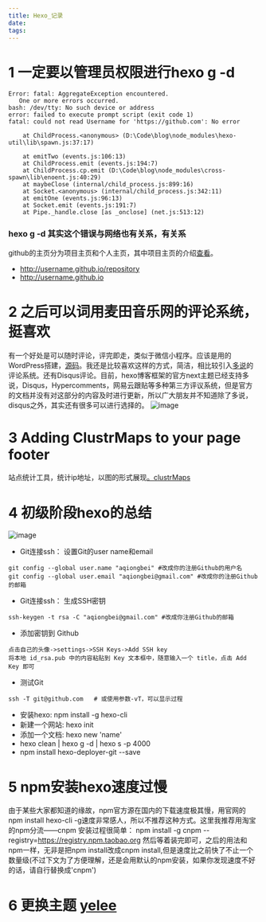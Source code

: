 ```yaml
---
title: Hexo_记录
date:
tags:
---
```



# 1 一定要以管理员权限进行hexo g -d
```
Error: fatal: AggregateException encountered.
   One or more errors occurred.
bash: /dev/tty: No such device or address
error: failed to execute prompt script (exit code 1)
fatal: could not read Username for 'https://github.com': No error

    at ChildProcess.<anonymous> (D:\Code\blog\node_modules\hexo-util\lib\spawn.js:37:17)

    at emitTwo (events.js:106:13)
    at ChildProcess.emit (events.js:194:7)
    at ChildProcess.cp.emit (D:\Code\blog\node_modules\cross-spawn\lib\enoent.js:40:29)
    at maybeClose (internal/child_process.js:899:16)
    at Socket.<anonymous> (internal/child_process.js:342:11)
    at emitOne (events.js:96:13)
    at Socket.emit (events.js:191:7)
    at Pipe._handle.close [as _onclose] (net.js:513:12)
```
### hexo g -d 其实这个错误与网络也有关系，有关系
github的主页分为项目主页和个人主页，其中项目主页的介绍[查看](https://pages.github.com/)。
- http://username.github.io/repository
- http://username.github.io

# 2 之后可以词用麦田音乐网的评论系统，挺喜欢
有一个好处是可以随时评论，评完即走，类似于微信小程序。应该是用的WordPress搭建，[源码](https://github.com/WordPress/WordPress/blob/master/wp-comments-post.php)。我还是比较喜欢这样的方式，简洁，相比较引入[多说](http://duoshuo.com/)的评论系统。还有Disqus评论。目前，hexo博客框架的官方next主题已经支持多说，Disqus，Hypercomments，网易云跟贴等多种第三方评议系统，但是官方的文档并没有对这部分的内容及时进行更新，所以广大朋友并不知道除了多说，disqus之外，其实还有很多可以进行选择的。
![image](http://note.youdao.com/yws/public/resource/9de657f6beaffa68f2619e3f1fa38098/xmlnote/7B3ABCA32D104F71B00D3D200C7A7E44/1859)


# 3 Adding ClustrMaps to your page footer
站点统计工具，统计ip地址，以图的形式展现[。clustrMaps](http://clustrmaps.com/)

# 4 初级阶段hexo的总结
![image](http://note.youdao.com/yws/public/resource/9de657f6beaffa68f2619e3f1fa38098/xmlnote/4DC9096193DF40A2BD975247BB42E966/1933)
- Git连接ssh： 设置Git的user name和email
```
git config --global user.name "aqiongbei" #改成你的注册Github的用户名
git config --global user.email "aqiongbei@gmail.com" #改成你的注册Github的邮箱
```
- Git连接ssh： 生成SSH密钥
```
ssh-keygen -t rsa -C "aqiongbei@gmail.com" #改成你注册Github的邮箱
```
- 添加密钥到 Github

```
点击自己的头像->settings->SSH Keys->Add SSH key
将本地 id_rsa.pub 中的内容粘贴到 Key 文本框中，随意输入一个 title，点击 Add Key 即可
```
- 测试Git
```
ssh -T git@github.com   # 或使用参数-vT，可以显示过程
```
- 安装hexo: npm install -g hexo-cli
- 新建一个网站: hexo init
- 添加一个文档: hexo new 'name'
- hexo clean | hexo g -d | hexo s -p 4000
- npm install hexo-deployer-git --save
# 5 npm安装hexo速度过慢

由于某些大家都知道的缘故，npm官方源在国内的下载速度极其慢，用官网的npm install hexo-cli -g速度非常感人，所以不推荐这种方式。这里我推荐用淘宝的npm分流——cnpm
安装过程很简单：
npm install -g cnpm --registry=https://registry.npm.taobao.org
然后等着装完即可，之后的用法和npm一样，无非是把npm install改成cnpm install,但是速度比之前快了不止一个数量级(不过下文为了方便理解，还是会用默认的npm安装，如果你发现速度不好的话，请自行替换成'cnpm')

# 6 更换主题 [yelee](https://github.com/MOxFIVE/hexo-theme-yelee)
